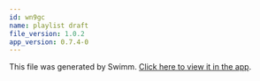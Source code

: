 ```yaml
---
id: wn9gc
name: playlist draft
file_version: 1.0.2
app_version: 0.7.4-0
---
```


This file was generated by Swimm. [Click here to view it in the app](https://swimm-web-app.web.app/repos/Z2l0aHViJTNBJTNBdGVzdC1wcm9qZWN0LXJlbmFtZWQlM0ElM0FuYWRhdi1zd2ltbQ==/docs/wn9gc).